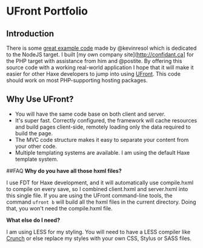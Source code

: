 # UFront Portfolio

## Introduction
There is some [great example code](https://github.com/kevinresol/ufront-nodejs-guide) made by @kevinresol which is dedicated to the NodeJS target. I built [my own company site](http://confidant.ca] for the PHP target with assistance from him and @postite. By offering this source code with a working real-world application I hope that it will make it easier for other Haxe developers to jump into using [UFront](https://github.com/ufront). This code should work on most PHP-supporting hosting packages.

## Why Use UFront?
* You will have the same code base on both client and server.
* It's super fast. Correctly configured, the framework will cache resources and build pages client-side, remotely loading only the data required to build the page.
* The MVC code structure makes it easy to separate your content from your other code.
* Multiple templating systems are available. I am using the default Haxe template system.

##FAQ
**Why do you have all those hxml files?**

I use FDT for Haxe development, and it will automatically use compile.hxml to compile on every save, so I combined client.hxml and server.hxml into this single file. If you are using the UFront command-line tools, the command `ufront b` will build all the hxml files in the current directory. Doing that, you won't need the compile.hxml file. 

**What else do I need?**

I am using LESS for my styling. You will need to have a LESS compiler like [Crunch](https://getcrunch.co/) or else replace my styles with your own CSS, Stylus or SASS files.